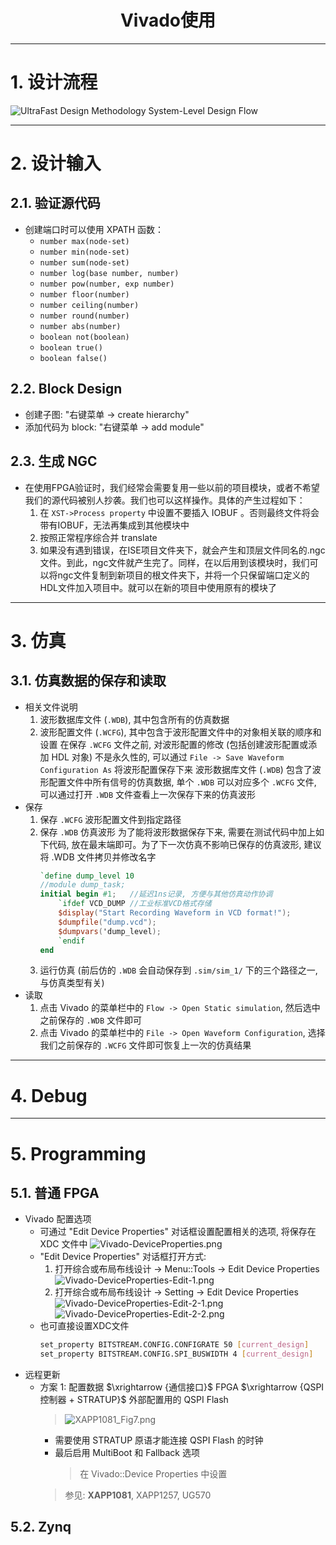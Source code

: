 
<h1 style="text-align:center">Vivado使用</h1>

--------------------------------------------------------------------------------
# 1. 设计流程

![UltraFast Design Methodology System-Level Design Flow](/assets/UltraFast%20Design%20Methodology%20System-Level%20Design%20Flow.png)

--------------------------------------------------------------------------------
# 2. 设计输入

## 2.1. 验证源代码
* 创建端口时可以使用 XPATH 函数：
    * `number max(node-set)`
    * `number min(node-set)`
    * `number sum(node-set)`
    * `number log(base number, number)`
    * `number pow(number, exp number)`
    * `number floor(number)`
    * `number ceiling(number)`
    * `number round(number)`
    * `number abs(number)`
    * `boolean not(boolean)`
    * `boolean true()`
    * `boolean false()`

## 2.2. Block Design
* 创建子图: "右键菜单 -> create hierarchy"
* 添加代码为 block: "右键菜单 -> add module"

## 2.3. 生成 NGC
* 在使用FPGA验证时，我们经常会需要复用一些以前的项目模块，或者不希望我们的源代码被别人抄袭。我们也可以这样操作。具体的产生过程如下：
    1. 在 `XST->Process property` 中设置不要插入 IOBUF 。否则最终文件将会带有IOBUF，无法再集成到其他模块中
    1. 按照正常程序综合并 translate
    1. 如果没有遇到错误，在ISE项目文件夹下，就会产生和顶层文件同名的.ngc文件。到此，ngc文件就产生完了。同样，在以后用到该模块时，我们可以将ngc文件复制到新项目的根文件夹下，并将一个只保留端口定义的HDL文件加入项目中。就可以在新的项目中使用原有的模块了

--------------------------------------------------------------------------------
# 3. 仿真

## 3.1. 仿真数据的保存和读取
* 相关文件说明
    1. 波形数据库文件 (`.WDB`), 其中包含所有的仿真数据
    1. 波形配置文件 (`.WCFG`), 其中包含于波形配置文件中的对象相关联的顺序和设置
        在保存 `.WCFG` 文件之前, 对波形配置的修改 (包括创建波形配置或添加 HDL 对象) 不是永久性的, 可以通过 `File -> Save Waveform Configuration As` 将波形配置保存下来
        波形数据库文件 (`.WDB`) 包含了波形配置文件中所有信号的仿真数据, 单个 `.WDB` 可以对应多个 `.WCFG` 文件, 可以通过打开 `.WDB` 文件查看上一次保存下来的仿真波形
* 保存
    1. 保存 `.WCFG` 波形配置文件到指定路径
    1. 保存 `.WDB` 仿真波形
        为了能将波形数据保存下来, 需要在测试代码中加上如下代码, 放在最末端即可。为了下一次仿真不影响已保存的仿真波形, 建议将 .WDB 文件拷贝并修改名字
        ``` verilog
        `define dump_level 10
        //module dump_task;
        initial begin #1;   //延迟1ns记录, 方便与其他仿真动作协调
            `ifdef VCD_DUMP //工业标准VCD格式存储
            $display("Start Recording Waveform in VCD format!");
            $dumpfile("dump.vcd");
            $dumpvars('dump_level);
            `endif
        end
        ```
    1. 运行仿真 (前后仿的 `.WDB` 会自动保存到 `.sim/sim_1/` 下的三个路径之一, 与仿真类型有关)
* 读取
    1. 点击 Vivado 的菜单栏中的 `Flow -> Open Static simulation`, 然后选中之前保存的 `.WDB` 文件即可
    1. 点击 Vivado 的菜单栏中的 `File -> Open Waveform Configuration`, 选择我们之前保存的 `.WCFG` 文件即可恢复上一次的仿真结果

--------------------------------------------------------------------------------
# 4. Debug


--------------------------------------------------------------------------------
# 5. Programming

## 5.1. 普通 FPGA
* Vivado 配置选项
    * 可通过 "Edit Device Properties" 对话框设置配置相关的选项, 将保存在 XDC 文件中
        ![Vivado-DeviceProperties.png](/assets/Vivado-DeviceProperties.png)
    * "Edit Device Properties" 对话框打开方式:
        1. 打开综合或布局布线设计 -> Menu::Tools -> Edit Device Properties
            ![Vivado-DeviceProperties-Edit-1.png](/assets/Vivado-DeviceProperties-Edit-1.png)
        1. 打开综合或布局布线设计 -> Setting -> Edit Device Properties
            ![Vivado-DeviceProperties-Edit-2-1.png](/assets/Vivado-DeviceProperties-Edit-2-1.png)
            ![Vivado-DeviceProperties-Edit-2-2.png](/assets/Vivado-DeviceProperties-Edit-2-2.png)
    * 也可直接设置XDC文件
        ```bash
        set_property BITSTREAM.CONFIG.CONFIGRATE 50 [current_design]
        set_property BITSTREAM.CONFIG.SPI_BUSWIDTH 4 [current_design]
        ```
* 远程更新
    * 方案 1: 配置数据 $\xrightarrow {通信接口}$ FPGA $\xrightarrow {QSPI控制器 + STRATUP}$ 外部配置用的 QSPI Flash
        > ![XAPP1081_Fig7.png](/assets/XAPP1081_Fig7.png)
        * 需要使用 STRATUP 原语才能连接 QSPI Flash 的时钟
        * 最后启用 MultiBoot 和 Fallback 选项
            > 在 Vivado::Device Properties 中设置
        > 参见: **XAPP1081**, XAPP1257, UG570

## 5.2. Zynq




